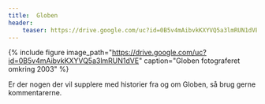 ```yaml
---
title:  Globen
header:
    teaser: https://drive.google.com/uc?id=0B5v4mAibvkKXYVQ5a3lmRUN1dVE
---
```


{% include figure 
    image_path="https://drive.google.com/uc?id=0B5v4mAibvkKXYVQ5a3lmRUN1dVE"
    caption="Globen fotograferet omkring 2003" %}

Er der nogen der vil supplere med historier fra og om Globen, så brug gerne kommentarerne.
